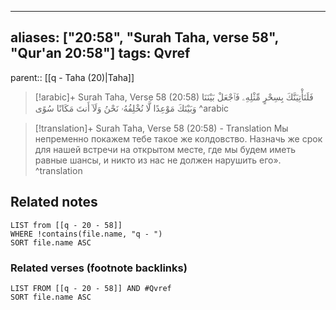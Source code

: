 
---
aliases: ["20:58", "Surah Taha, verse 58", "Qur'an 20:58"]
tags: Qvref
---

parent:: [[q - Taha (20)|Taha]]

> [!arabic]+ Surah Taha, Verse 58 (20:58)
> <span class="quran-arabic">فَلَنَأْتِيَنَّكَ بِسِحْرٍ مِّثْلِهِۦ فَٱجْعَلْ بَيْنَنَا وَبَيْنَكَ مَوْعِدًا لَّا نُخْلِفُهُۥ نَحْنُ وَلَآ أَنتَ مَكَانًا سُوًى</span>
^arabic

> [!translation]+ Surah Taha, Verse 58 (20:58) - Translation
> Мы непременно покажем тебе такое же колдовство. Назначь же срок для нашей встречи на открытом месте, где мы будем иметь равные шансы, и никто из нас не должен нарушить его».
^translation



## Related notes
```dataview
LIST from [[q - 20 - 58]]
WHERE !contains(file.name, "q - ")
SORT file.name ASC
```

### Related verses (footnote backlinks)
```dataview
LIST FROM [[q - 20 - 58]] AND #Qvref
SORT file.name ASC
```

